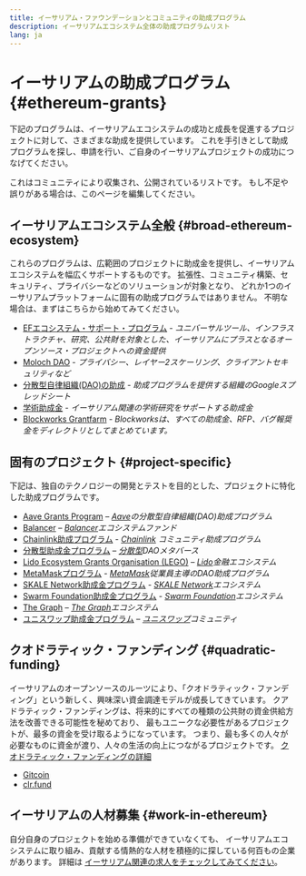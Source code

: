 ```yaml
---
title: イーサリアム・ファウンデーションとコミュニティの助成プログラム
description: イーサリアムエコシステム全体の助成プログラムリスト
lang: ja
---
```


# イーサリアムの助成プログラム {#ethereum-grants}

下記のプログラムは、イーサリアムエコシステムの成功と成長を促進するプロジェクトに対して、さまざまな助成を提供しています。 これを手引きとして助成プログラムを探し、申請を行い、ご自身のイーサリアムプロジェクトの成功につなげてください。

これはコミュニティにより収集され、公開されているリストです。 もし不足や誤りがある場合は、このページを編集してください。

## イーサリアムエコシステム全般 {#broad-ethereum-ecosystem}

これらのプログラムは、広範囲のプロジェクトに助成金を提供し、イーサリアムエコシステムを幅広くサポートするものです。 拡張性、コミュニティ構築、セキュリティ、プライバシーなどのソリューションが対象となり、 どれか1つのイーサリアムプラットフォームに固有の助成プログラムではありません。 不明な場合は、まずはこちらから始めてみてください。

- [EFエコシステム・サポート・プログラム](https://esp.ethereum.foundation) - _ユニバーサルツール、インフラストラクチャ、研究、公共財を対象とした、イーサリアムにプラスとなるオープンソース・プロジェクトへの資金提供_
- [Moloch DAO](https://www.molochdao.com/) - _プライバシー、レイヤー2スケーリング、クライアントセキュリティなど_
- [分散型自律組織(DAO)の助成](https://docs.google.com/spreadsheets/d/1XHc-p_MHNRdjacc8uOEjtPoWL86olP4GyxAJOFO0zxY/edit#gid=0) - _助成プログラムを提供する組織のGoogleスプレッドシート_
- [学術助成金](https://esp.ethereum.foundation/academic-grants) - _イーサリアム関連の学術研究をサポートする助成金_
- [Blockworks Grantfarm](https://blockworks.co/grants/programs) - _Blockworksは、すべての助成金、RFP、バグ報奨金をディレクトリとしてまとめています。_

## 固有のプロジェクト {#project-specific}

下記は、独自のテクノロジーの開発とテストを目的とした、プロジェクトに特化した助成プログラムです。

- [Aave Grants Program](https://aavegrants.org/) – _[Aave](https://aave.com/)の分散型自律組織(DAO)助成プログラム_
- [Balancer](https://grants.balancer.community/) – _[Balancer](https://balancer.fi/)エコシステムファンド_
- [Chainlink助成プログラム](https://chain.link/community/grants) - _[Chainlink](https://chain.link/) コミュニティ助成プログラム_
- [分散型助成金プログラム](https://governance.decentraland.org/grants/) – _[分散型](https://decentraland.org/)DAOメタバース_
- [Lido Ecosystem Grants Organisation (LEGO)](https://lido.fi/lego) – _[Lido](https://lido.fi/)金融エコシステム_
- [MetaMaskプログラム](https://metamaskgrants.org/) - _[MetaMask](https://metamask.io/)従業員主導のDAO助成プログラム_
- [SKALE Network助成金プログラム](https://skale.space/developers#grants) - _[SKALE Network](https://skale.space/)エコシステム_
- [Swarm Foundation助成金プログラム](https://my.ethswarm.org) - _[Swarm Foundation](https://www.ethswarm.org/)エコシステム_
- [The Graph](https://thegraph.com/ecosystem/grants/) – _[The Graph](https://thegraph.com/)エコシステム_
- [ユニスワップ助成金プログラム](https://www.uniswapfoundation.org/approach) – _[ユニスワップ](https://uniswap.org/)コミュニティ_

## クオドラティック・ファンディング {#quadratic-funding}

イーサリアムのオープンソースのルーツにより、「クオドラティック・ファンディング」という新しく、興味深い資金調達モデルが成長してきています。 クアドラティック・ファンディングは、将来的にすべての種類の公共財の資金供給方法を改善できる可能性を秘めており、 最もユニークな必要性があるプロジェクトが、最多の資金を受け取るようになっています。 つまり、最も多くの人々が必要なものに資金が渡り、人々の生活の向上につながるプロジェクトです。 [クオドラティック・ファンディングの詳細](/defi/#quadratic-funding)

- [Gitcoin](https://gitcoin.co/grants)
- [clr.fund](https://clr.fund/)

## イーサリアムの人材募集 {#work-in-ethereum}

自分自身のプロジェクトを始める準備ができていなくても、 イーサリアムエコシステムに取り組み、貢献する情熱的な人材を積極的に探している何百もの企業があります。 詳細は [イーサリアム関連の求人をチェックしてみてください](/community/get-involved/#ethereum-jobs)。
